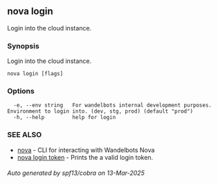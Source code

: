 ## nova login

Login into the cloud instance.

### Synopsis

Login into the cloud instance.

```
nova login [flags]
```

### Options

```
  -e, --env string   For wandelbots internal development purposes. Environment to login into. (dev, stg, prod) (default "prod")
  -h, --help         help for login
```

### SEE ALSO

* [nova](nova.md)	 - CLI for interacting with Wandelbots Nova
* [nova login token](nova_login_token.md)	 - Prints the a valid login token.

###### Auto generated by spf13/cobra on 13-Mar-2025
